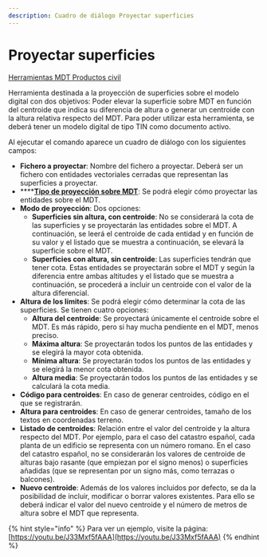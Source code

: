 ```yaml
---
description: Cuadro de diálogo Proyectar superficies
---
```


# Proyectar superficies

[Herramientas MDT Productos civil](../fichas-de-herramientas/ficha-de-herramientas-mdt/productos-civil.md)

Herramienta destinada a la proyección de superficies sobre el modelo digital con dos objetivos: Poder elevar la superficie sobre MDT en función del centroide que indica su diferencia de altura o generar un centroide con la altura relativa respecto del MDT. Para poder utilizar esta herramienta, se deberá tener un modelo digital de tipo TIN como documento activo.

Al ejecutar el comando aparece un cuadro de diálogo con los siguientes campos:

* **Fichero a proyectar**: Nombre del fichero a proyectar. Deberá ser un fichero con entidades vectoriales cerradas que representan las superficies a proyectar.
* \*\*\*\*[**Tipo de proyección sobre MDT**](perfiles/tipo-de-proyeccion.md): Se podrá elegir cómo proyectar las entidades sobre el MDT.
* **Modo de proyección**: Dos opciones:
  * **Superficies sin altura, con centroide**: No se considerará la cota de las superficies y se proyectarán las entidades sobre el MDT. A continuación, se leerá el centroide de cada entidad y en función de su valor y el listado que se muestra a continuación, se elevará la superficie sobre el MDT.
  * **Superficies con altura, sin centroide**: Las superficies tendrán que tener cota. Estas entidades se proyectarán sobre el MDT y según la diferencia entre ambas altitudes y el listado que se muestra a continuación, se procederá a incluir un centroide con el valor de la altura diferencial.
* **Altura de los límites**: Se podrá elegir cómo determinar la cota de las superficies. Se tienen cuatro opciones:
  * **Altura del centroide**: Se proyectará únicamente el centroide sobre el MDT. Es más rápido, pero si hay mucha pendiente en el MDT, menos preciso.
  * **Máxima altura**: Se proyectarán todos los puntos de las entidades y se elegirá la mayor cota obtenida.
  * **Mínima altura**: Se proyectarán todos los puntos de las entidades y se elegirá la menor cota obtenida.
  * **Altura media**: Se proyectarán todos los puntos de las entidades y se calculará la cota media.
* **Código para centroides**: En caso de generar centroides, código en el que se registrarán.
* **Altura para centroides**: En caso de generar centroides, tamaño de los textos en coordenadas terreno.
* **Listado de centroides**: Relación entre el valor del centroide y la altura respecto del MDT. Por ejemplo, para el caso del catastro español, cada planta de un edificio se representa con un número romano. En el caso del catastro español, no se considerarán los valores de centroide de alturas bajo rasante \(que empiezan por el signo menos\) o superficies añadidas \(que se representan por un signo más, como terrazas o balcones\).
* **Nuevo centroide**: Además de los valores incluidos por defecto, se da la posibilidad de incluir, modificar o borrar valores existentes. Para ello se deberá indicar el valor del nuevo centroide y el número de metros de altura sobre el MDT que representa.

{% hint style="info" %}
Para ver un ejemplo, visite la página: [https://youtu.be/J33Mxf5fAAA](https://youtu.be/J33Mxf5fAAA)
{% endhint %}

